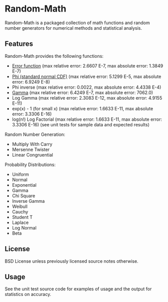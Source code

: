 Random-Math
============

Random-Math is a packaged collection of math functions and random number generators for numerical
methods and statistical analysis.

Features
--------

Random-Math provides the following functions:

- [Error function](http://en.wikipedia.org/wiki/Error_function) (max relative error: 2.6607 E-7, max absolute error: 1.3849 E-7)
- [Phi (standard normal CDF)](http://en.wikipedia.org/wiki/Cumulative_distribution_function) (max relative error: 5.1299 E-5, max absolute error: 6.9249 E-8)
- Phi inverse (max relative error: 0.0022, max absolute error: 4.4338 E-4)
- [Gamma](http://en.wikipedia.org/wiki/Gamma_function) (max relative error: 6.4249 E-7, max absolute error: 7062.0)
- Log Gamma (max relative error: 2.3083 E-12, max absolute error: 4.9155 E-11)
- exp(x) - 1 (for small x) (max relative error: 1.6633 E-11, max absolute error: 3.3306 E-16)
- log(n!) Log Factorial (max relative error: 1.6633 E-11, max absolute error: 3.3306 E-16)
(see unit tests for sample data and expected results)

Random Number Generation:

- Multiply With Carry
- Mersenne Twister
- Linear Congruential

Probability Distributions:

- Uniform
- Normal
- Exponential
- Gamma
- Chi Square
- Inverse Gamma
- Weibull
- Cauchy
- Student T
- Laplace
- Log Normal
- Beta

License
-------

BSD License unless previously licensed source notes otherwise.

Usage
-----

See the unit test source code for examples of usage and the output for statistics on accuracy.
